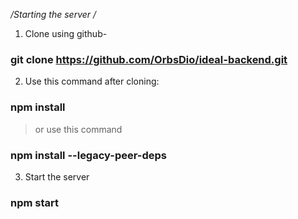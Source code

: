  _/Starting the server /_

1. Clone using github-
 ### git clone https://github.com/OrbsDio/ideal-backend.git

2. Use this command after cloning:
 ### npm install

 > or use this command
 ### npm install --legacy-peer-deps

3. Start the server
 ### npm start 


